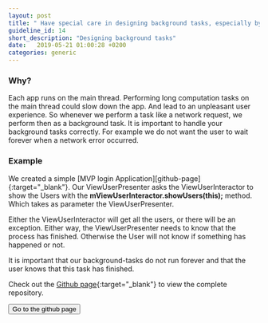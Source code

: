 ```yaml
---
layout: post
title: " Have special care in designing background tasks, especially by considering the apps’ lifecycle."
guideline_id: 14
short_description: "Designing background tasks"
date:   2019-05-21 01:00:28 +0200
categories: generic
---
```

<h3>Why?</h3>
Each app runs on the main thread. 
Performing long computation tasks on the main thread could slow down the app. 
And lead to an unpleasant user experience. 
So whenever we perform a task like a network request, we perform then as a background task. 
It is important to handle your background tasks correctly. 
For example we do not want the user to wait forever when a network error occurred.

<h3>Example</h3>
We created a simple [MVP login Application][github-page]{:target="_blank"}. 
Our ViewUserPresenter asks the ViewUserInteractor to show the Users with the <b>mViewUserInteractor.showUsers(this);</b> method.
Which takes as parameter the ViewUserPresenter. 

<script src="https://gist.github.com/Geertdepont/f6ab7f5dd5fea041ce3b6af93a583db7.js"></script>

Either the ViewUserInteractor will get all the users, or there will be an exception.
Either way, the ViewUserPresenter needs to know that the process has finished.
Otherwise the User will not know if something has happened or not.

<script src="https://gist.github.com/Geertdepont/8ffeed7e2ae3abdc0d0114e75484ab30.js"></script>

It is important that our background-tasks do not run forever and that the user knows that this task has finished.

Check out the [Github page][github-page]{:target="_blank"} to view the complete repository.

<a href="https://github.com/Geertdepont/bachelor_thesis/tree/master/MVPLogin" target="_blank"><button type="button" class="btn btn-primary btn-icon-right">Go to the github page</button></a>

[github-page]: https://github.com/Geertdepont/bachelor_thesis/tree/master/MVPLogin
